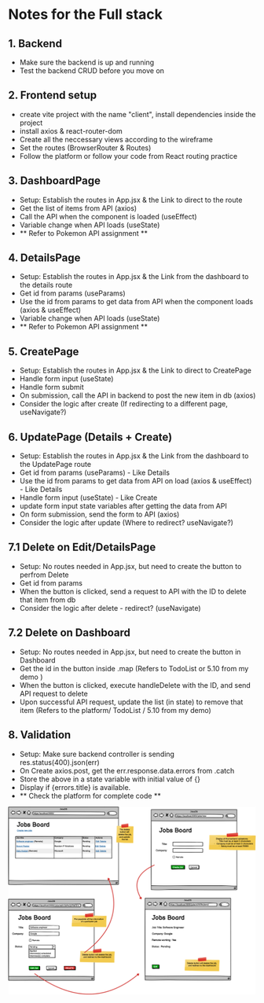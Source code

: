 # Notes for the Full stack
## 1. Backend
- Make sure the backend is up and running
- Test the backend CRUD before you move on
  
## 2. Frontend setup
- create vite project with the name "client", install dependencies inside the project
- install axios & react-router-dom
- Create all the neccessary views according to the wireframe
- Set the routes (BrowserRouter & Routes)
- Follow the platform or follow your code from React routing practice

## 3. DashboardPage
- Setup: Establish the routes in App.jsx & the Link to direct to the route
- Get the list of items from API (axios)
- Call the API when the component is loaded (useEffect)
- Variable change when API loads (useState)
- ** Refer to Pokemon API assignment **

## 4. DetailsPage
- Setup: Establish the routes in App.jsx & the Link from the dashboard to the details route
- Get id from params (useParams)
- Use the id from params to get data from API when the component loads (axios & useEffect)
- Variable change when API loads (useState)
- ** Refer to Pokemon API assignment **

## 5. CreatePage
- Setup: Establish the routes in App.jsx & the Link to direct to CreatePage
- Handle form input (useState)
- Handle form submit 
- On submission, call the API in backend to post the new item in db (axios)
- Consider the logic after create (If redirecting to a different page, useNavigate?)

## 6. UpdatePage (Details + Create)
- Setup: Establish the routes in App.jsx & the Link from the dashboard to the UpdatePage route
- Get id from params (useParams) - Like Details
- Use the id from params to get data from API on load (axios & useEffect) - Like Details
- Handle form input (useState) - Like Create
- update form input state variables after getting the data from API 
- On form submission, send the form to API (axios)
- Consider the logic after update (Where to redirect? useNavigate?)

## 7.1 Delete on Edit/DetailsPage
- Setup: No routes needed in App.jsx, but need to create the button to perfrom Delete
- Get id from params
- When the button is clicked, send a request to API with the ID to delete that item from db
- Consider the logic after delete - redirect? (useNavigate)

## 7.2 Delete on Dashboard
- Setup: No routes needed in App.jsx, but need to create the button in Dashboard
- Get the id in the button inside .map (Refers to TodoList or 5.10 from my demo )
- When the button is clicked, execute handleDelete with the ID, and send API request to delete
- Upon successful API request, update the list (in state) to remove that item (Refers to the platform/ TodoList / 5.10 from my demo)

## 8. Validation
- Setup: Make sure backend controller is sending res.status(400).json(err)
- On Create axios.post, get the err.response.data.errors from .catch
- Store the above in a state variable with initial value of {}
- Display if {errors.title} is available. 
- ** Check the platform for complete code **

![Belt Review](./beltreview.png)